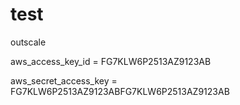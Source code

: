 # test
outscale 

aws_access_key_id = FG7KLW6P2513AZ9123AB


aws_secret_access_key = FG7KLW6P2513AZ9123ABFG7KLW6P2513AZ9123AB
